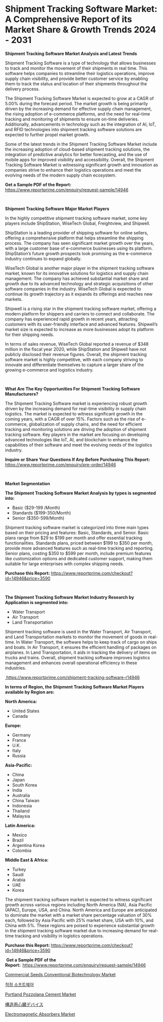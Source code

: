 <p><h1>Shipment Tracking Software Market: A Comprehensive Report of its Market Share & Growth Trends 2024 - 2031</h1></p><p><strong>Shipment Tracking Software Market Analysis and Latest Trends</strong></p>
<p><p>Shipment Tracking Software is a type of technology that allows businesses to track and monitor the movement of their shipments in real time. This software helps companies to streamline their logistics operations, improve supply chain visibility, and provide better customer service by enabling them to track the status and location of their shipments throughout the delivery process.</p><p>The Shipment Tracking Software Market is expected to grow at a CAGR of 5.00% during the forecast period. The market growth is being primarily driven by the increasing demand for effective supply chain management, the rising adoption of e-commerce platforms, and the need for real-time tracking and monitoring of shipments to ensure on-time deliveries. Additionally, advancements in technology such as the integration of AI, IoT, and RFID technologies into shipment tracking software solutions are expected to further propel market growth.</p><p>Some of the latest trends in the Shipment Tracking Software Market include the increasing adoption of cloud-based shipment tracking solutions, the integration of predictive analytics for better forecasting, and the use of mobile apps for improved visibility and accessibility. Overall, the Shipment Tracking Software Market is witnessing significant growth and innovation as companies strive to enhance their logistics operations and meet the evolving needs of the modern supply chain ecosystem.</p></p>
<p><strong>Get a Sample PDF of the Report:&nbsp;</strong> <a href="https://www.reportprime.com/enquiry/request-sample/14946">https://www.reportprime.com/enquiry/request-sample/14946</a></p>
<p>&nbsp;</p>
<p><strong>Shipment Tracking Software Major Market Players</strong></p>
<p><p>In the highly competitive shipment tracking software market, some key players include ShipStation, WiseTech Global, Freightview, and Shipwell. </p><p>ShipStation is a leading provider of shipping software for online sellers, offering a comprehensive platform that helps streamline the shipping process. The company has seen significant market growth over the years, with a large customer base of e-commerce businesses using its platform. ShipStation’s future growth prospects look promising as the e-commerce industry continues to expand globally.</p><p>WiseTech Global is another major player in the shipment tracking software market, known for its innovative solutions for logistics and supply chain management. The company has achieved substantial market share and growth due to its advanced technology and strategic acquisitions of other software companies in the industry. WiseTech Global is expected to continue its growth trajectory as it expands its offerings and reaches new markets.</p><p>Shipwell is a rising star in the shipment tracking software market, offering a modern platform for shippers and carriers to connect and collaborate. The company has experienced rapid growth in recent years, attracting customers with its user-friendly interface and advanced features. Shipwell’s market size is expected to increase as more businesses adopt its platform for their shipping needs.</p><p>In terms of sales revenue, WiseTech Global reported a revenue of $348 million in the fiscal year 2020, while ShipStation and Shipwell have not publicly disclosed their revenue figures. Overall, the shipment tracking software market is highly competitive, with each company striving to innovate and differentiate themselves to capture a larger share of the growing e-commerce and logistics industry.</p></p>
<p>&nbsp;</p>
<p><strong>What Are The Key Opportunities For Shipment Tracking Software Manufacturers?</strong></p>
<p><p>The Shipment Tracking Software market is experiencing robust growth driven by the increasing demand for real-time visibility in supply chain logistics. The market is expected to witness significant growth in the coming years, with a CAGR of over 15%. Factors such as the rise of e-commerce, globalization of supply chains, and the need for efficient tracking and monitoring solutions are driving the adoption of shipment tracking software. Key players in the market are focusing on developing advanced technologies like IoT, AI, and blockchain to enhance the capabilities of their software and meet the evolving needs of the logistics industry.</p></p>
<p><strong>Inquire or Share Your Questions If Any Before Purchasing This Report:</strong> <a href="https://www.reportprime.com/enquiry/pre-order/14946">https://www.reportprime.com/enquiry/pre-order/14946</a></p>
<p>&nbsp;</p>
<p><strong>Market Segmentation</strong></p>
<p><strong>The Shipment Tracking Software Market Analysis by types is segmented into:</strong></p>
<p><ul><li>Basic ($29-199 /Month)</li><li>Standards ($199-350/Month)</li><li>Senior ($350-599/Month)</li></ul></p>
<p><p>Shipment tracking software market is categorized into three main types based on their pricing and features: Basic, Standards, and Senior. Basic plans range from $29 to $199 per month and offer essential tracking functionalities. Standards plans, priced between $199 to $350 per month, provide more advanced features such as real-time tracking and reporting. Senior plans, costing $350 to $599 per month, include premium features like customization options and dedicated customer support, making them suitable for large enterprises with complex shipping needs.</p></p>
<p><strong>Purchase this Report:&nbsp;</strong><a href="https://www.reportprime.com/checkout?id=14946&price=3590">https://www.reportprime.com/checkout?id=14946&price=3590</a></p>
<p>&nbsp;</p>
<p><strong>The Shipment Tracking Software Market Industry Research by Application is segmented into:</strong></p>
<p><ul><li>Water Transport</li><li>Air Transport</li><li>Land Transportation</li></ul></p>
<p><p>Shipment tracking software is used in the Water Transport, Air Transport, and Land Transportation markets to monitor the movement of goods in real-time. In Water Transport, the software helps to keep track of cargo on ships and boats. In Air Transport, it ensures the efficient handling of packages on airplanes. In Land Transportation, it aids in tracking the delivery of items on trucks and trains. Overall, shipment tracking software improves logistics management and enhances overall operational efficiency in these industries.</p></p>
<p><a href="https://www.reportprime.com/shipment-tracking-software-r14946">&nbsp;https://www.reportprime.com/shipment-tracking-software-r14946</a></p>
<p><strong>In terms of Region, the Shipment Tracking Software Market Players available by Region are:</strong></p>
<p>
    <p> <strong> North America: </strong>
        <ul>
            <li>United States</li>
            <li>Canada</li>
        </ul>
        </p> 
    <p> <strong> Europe: </strong>
        <ul>
            <li>Germany</li>
            <li>France</li>
            <li>U.K.</li>
            <li>Italy</li>
            <li>Russia</li>
        </ul>
        </p> 
    <p> <strong> Asia-Pacific: </strong>
        <ul>
            <li>China</li>
            <li>Japan</li>
            <li>South Korea</li>
            <li>India</li>
            <li>Australia</li>
            <li>China Taiwan</li>
            <li>Indonesia</li>
            <li>Thailand</li>
            <li>Malaysia</li>
        </ul>
        </p> 
    <p> <strong> Latin America: </strong>
        <ul>
            <li>Mexico</li>
            <li>Brazil</li>
            <li>Argentina Korea</li>
            <li>Colombia</li>
        </ul>
        </p> 
    <p> <strong> Middle East & Africa: </strong>
        <ul>
            <li>Turkey</li>
            <li>Saudi</li>
            <li>Arabia</li>
            <li>UAE</li>
            <li>Korea</li>
        </ul>
    </p>
    </p>
<p><p>The shipment tracking software market is expected to witness significant growth across various regions including North America (NA), Asia Pacific (APAC), Europe, USA, and China. North America and Europe are anticipated to dominate the market with a market share percentage valuation of 30% each, followed by Asia Pacific with 25% market share, USA with 10%, and China with 5%. These regions are poised to experience substantial growth in the shipment tracking software market due to increasing demand for real-time tracking and visibility in logistics operations.</p></p>
<p><strong>Purchase this Report: </strong><a href="https://www.reportprime.com/checkout?id=14946&price=3590">https://www.reportprime.com/checkout?id=14946&price=3590</a></p>
<p>&nbsp;<strong>Get a Sample PDF of the Report:&nbsp;&nbsp;</strong><a href="https://www.reportprime.com/enquiry/request-sample/14946">https://www.reportprime.com/enquiry/request-sample/14946</a></p>
<p><strong></strong></p>
<p><p><a href="https://medium.com/@quincyardy67567/commercial-seeds-conventional-biotechnology-market-size-cagr-trends-2024-2030-aa8cbafb4fb6">Commercial Seeds Conventional Biotechnology Market</a></p><p><a href="https://medium.com/@tarynhermanii/%EC%B0%A8%EC%B2%B4-%EC%86%8C%ED%94%84%ED%8A%B8%EC%9B%A8%EC%96%B4-%EC%8B%9C%EC%9E%A5-%EC%84%B1%EA%B3%B5%EC%A0%81%EC%9D%B8-%EB%B9%84%EC%A6%88%EB%8B%88%EC%8A%A4-%EC%A0%84%EB%9E%B5%EC%9D%84-%EC%9C%84%ED%95%9C-%ED%95%B5%EC%8B%AC-%EC%9A%94%EC%86%8C-%EC%98%88%EC%B8%A1-2031%EB%85%84%EA%B9%8C%EC%A7%80-6be703b6ce4c">적정 소프트웨어</a></p><p><a href="https://www.linkedin.com/pulse/insights-portland-pozzolana-cement-market-size-analysing-0k8be?trackingId=methQR1sZ%2Fj0IQvfuKaPKQ%3D%3D">Portland Pozzolana Cement Market</a></p><p><a href="https://medium.com/@oswaldoavarro768546/%E6%A7%8B%E9%80%A0%E5%BF%83%E8%87%93%E3%83%87%E3%83%90%E3%82%A4%E3%82%B9%E5%B8%82%E5%A0%B4-%E5%B8%82%E5%A0%B4%E3%82%B7%E3%82%A7%E3%82%A2-%E5%B8%82%E5%A0%B4%E3%83%88%E3%83%AC%E3%83%B3%E3%83%89-%E3%81%8A%E3%82%88%E3%81%B3%E5%B0%86%E6%9D%A5%E3%81%AE%E6%88%90%E9%95%B7%E3%81%AE%E6%8E%A2%E6%B1%82-79bce79f916a">構造用心臓デバイス</a></p><p><a href="https://www.linkedin.com/pulse/electromagnetic-absorbers-market-size-growing-forecasted-4n9oe?trackingId=Ajr7%2FEtwibyp9GcyPKZHCg%3D%3D">Electromagnetic Absorbers Market</a></p></p>